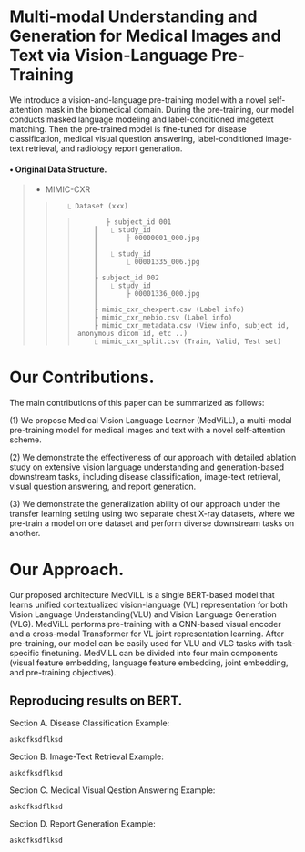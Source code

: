 # Multi-modal Understanding and Generation for Medical Images and Text via Vision-Language Pre-Training
We introduce a vision-and-language pre-training model with a novel self-attention mask in the biomedical domain. During the pre-training, our model conducts masked language modeling and label-conditioned imagetext matching. Then the pre-trained model is fine-tuned for disease classification, medical visual question answering, label-conditioned image-text retrieval, and radiology report generation.


#### • Original Data Structure.

> *  MIMIC-CXR <jpg version>
>>        ⎿ Dataset (xxx)                
>>>            ├ subject_id 001         
>>>         │   ⎿ study_id                   
>>>         │       ├ 00000001_000.jpg           
>>>         │
>>>         │   ⎿ study_id 
>>>         │       ⎿ 00001335_006.jpg  
>>>         │
>>>         ├ subject_id 002       
>>>         │   ⎿ study_id                   
>>>         │       ├ 00001336_000.jpg                 
>>>         │                                       
>>>         ├ mimic_cxr_chexpert.csv (Label info)
>>>         ├ mimic_cxr_nebio.csv (Label info)
>>>         ├ mimic_cxr_metadata.csv (View info, subject id, anonymous dicom id, etc ..)
>>>         ⎿ mimic_cxr_split.csv (Train, Valid, Test set)

# Our Contributions.
The main contributions of this paper can be summarized as follows:

(1) We propose Medical Vision Language Learner (MedViLL), a multi-modal pre-training model for medical images and text with a novel self-attention scheme.

(2) We demonstrate the effectiveness of our approach with detailed ablation study on extensive vision language understanding and generation-based downstream tasks, including disease classification, image-text retrieval, visual question answering, and report generation.

(3) We demonstrate the generalization ability of our approach under the transfer learning setting using two separate chest X-ray datasets, where we pre-train a model on one dataset and perform diverse downstream tasks on another.


# Our Approach.
Our proposed architecture MedViLL is a single BERT-based model that learns unified contextualized vision-language (VL) representation for both Vision Language Understanding(VLU) and Vision Language Generation (VLG). MedViLL performs pre-training with a CNN-based visual encoder and a cross-modal Transformer for VL joint representation learning. After pre-training, our model can be easily used for VLU and VLG tasks with task-specific finetuning. MedViLL can be divided into four main components (visual feature embedding, language feature embedding, joint embedding, and pre-training objectives).


## Reproducing results on BERT.
Section A. Disease Classification
Example:
```
askdfksdflksd
```


Section B. Image-Text Retrieval
Example:
```
askdfksdflksd
```


Section C. Medical Visual Qestion Answering
Example:
```
askdfksdflksd
```


Section D. Report Generation
Example:
```
askdfksdflksd
```
